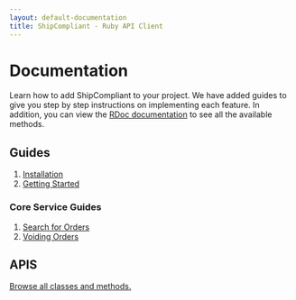 ```yaml
---
layout: default-documentation
title: ShipCompliant - Ruby API Client
---
```


# Documentation

Learn how to add ShipCompliant to your project. We have added guides to give you
step by step instructions on implementing each feature. In addition, you can
view the [RDoc documentation][rdoc] to see all the available methods.

## Guides

1. [Installation](./installation.html)
2. [Getting Started](./getting-started.html)

### Core Service Guides

1. [Search for Orders](./search_sales_orders.html)
1. [Voiding Orders](./void_sales_order.html)

## APIS
[Browse all classes and methods.][rdoc]

[rdoc]: ../rdoc
